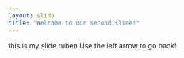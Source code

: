 ```yaml
---
layout: slide
title: "Welcome to our second slide!"
---
```

this is my slide ruben
Use the left arrow to go back!
